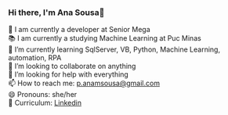 ### Hi there, I'm Ana Sousa👋


🔭 I am currently a developer at Senior Mega<br>
📚 I am currently a studying Machine Learning at Puc Minas<br>
🌱 I’m currently learning SqlServer, VB, Python, Machine Learning, automation, RPA<br>
👯 I’m looking to collaborate on anything<br>
🤔 I’m looking for help with everything<br>
📫 How to reach me: p.anamsousa@gmail.com<br>
😄 Pronouns: she/her<br>
🧾 Curriculum: <a href="https://www.linkedin.com/in/ana-maria-de-sousa-07b370114/">Linkedin</a> 
